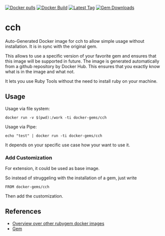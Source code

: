 [![Docker pulls](https://img.shields.io/docker/pulls/rubygem/cch.svg)](https://hub.docker.com/r/rubygem/cch/)
[![Docker Build](https://img.shields.io/docker/automated/rubygem/cch.svg)](https://hub.docker.com/r/rubygem/cch/)
[![Latest Tag](https://img.shields.io/github/tag/docker-rubygem/cch.svg)](https://hub.docker.com/r/rubygem/cch/)
[![Gem Downloads](https://img.shields.io/gem/dt/cch.svg)](https://rubygems.org/gems/cch/)
# cch

Auto-Generated Docker image for cch to allow simple usage without installation.
It is in sync with the original gem.

This allows to use a specific version of your favorite gem and ensures that this image will be supported in future.
The image is generated automatically from a github repository by Docker Hub.
This ensures that you exactly know what is in the image and what not.

It lets you use Ruby Tools without the need to install ruby on your machine.

## Usage

Usage via file system:

`docker run -v $(pwd):/work -ti docker-gems/cch`

Usage via Pipe:

`echo "test" | docker run -ti docker-gems/cch`

It depends on your specific use case how your want to use it.

### Add Customization

For extension, it could be used as base image.

So instead of struggeling with the installation of a gem, just write

`FROM docker-gems/cch`

Then add the customization.

## References

 - [Overview over other rubygem docker images](https://github.com/thinkbot/docker-rubygem)
 - [Gem](https://rubygems.org/gems/cch/)
